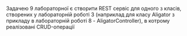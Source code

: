Задачею 9 лабораторної є створити REST сервіс для одного з класів, створених у лабораторній роботі 3 (наприклад для класу Aligator з прикладу в лабораторній роботі 8  - AligatorController),  в котрому реалізовані CRUD-операції 
